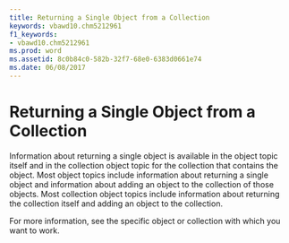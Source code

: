 ```yaml
---
title: Returning a Single Object from a Collection
keywords: vbawd10.chm5212961
f1_keywords:
- vbawd10.chm5212961
ms.prod: word
ms.assetid: 8c0b84c0-582b-32f7-68e0-6383d0661e74
ms.date: 06/08/2017
---
```



# Returning a Single Object from a Collection

Information about returning a single object is available in the object topic itself and in the collection object topic for the collection that contains the object. Most object topics include information about returning a single object and information about adding an object to the collection of those objects. Most collection object topics include information about returning the collection itself and adding an object to the collection.

For more information, see the specific object or collection with which you want to work.

